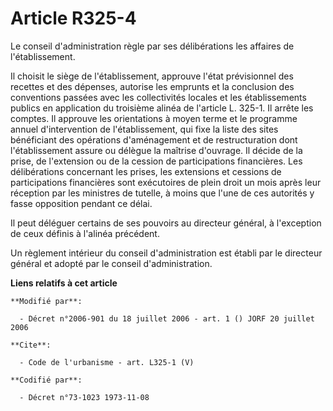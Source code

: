 # Article R325-4

Le conseil d'administration règle par ses délibérations les affaires de l'établissement. 

Il choisit le siège de l'établissement, approuve l'état prévisionnel des recettes et des dépenses, autorise les emprunts et
la conclusion des conventions passées avec les collectivités locales et les établissements publics en application du
troisième alinéa de l'article L. 325-1. Il arrête les comptes. Il approuve les orientations à moyen terme et le programme
annuel d'intervention de l'établissement, qui fixe la liste des sites bénéficiant des opérations d'aménagement et de
restructuration dont l'établissement assure ou délègue la maîtrise d'ouvrage. Il décide de la prise, de l'extension ou de la
cession de participations financières. Les délibérations concernant les prises, les extensions et cessions de participations
financières sont exécutoires de plein droit un mois après leur réception par les ministres de tutelle, à moins que l'une de
ces autorités y fasse opposition pendant ce délai. 

Il peut déléguer certains de ses pouvoirs au directeur général, à l'exception de ceux définis à l'alinéa précédent. 

Un règlement intérieur du conseil d'administration est établi par le directeur général et adopté par le conseil
d'administration.

**Liens relatifs à cet article**

	**Modifié par**:

	  - Décret n°2006-901 du 18 juillet 2006 - art. 1 () JORF 20 juillet 2006

	**Cite**:

	  - Code de l'urbanisme - art. L325-1 (V)

	**Codifié par**:

	  - Décret n°73-1023 1973-11-08
